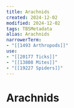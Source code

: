 ```yaml
---
title: Arachnids
created: 2024-12-02
modified: 2024-12-02
tags: TBSMetadata
alias: Arachnids
narrowerTerm:
- "[[1493 Arthropods]]"
use:
- "[[20177 Ticks]]"
- "[[13808 Mites]]"
- "[[19227 Spiders]]"
---
```

# Arachnids
